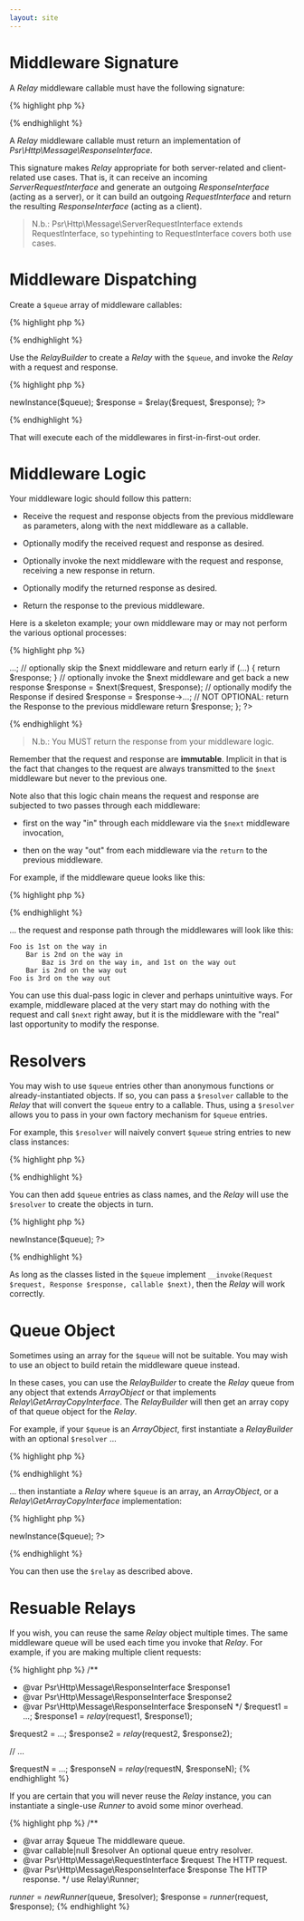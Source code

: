 ```yaml
---
layout: site
---
```


# Middleware Signature

A _Relay_ middleware callable must have the following signature:

{% highlight php %}
<?php
use Psr\Http\Message\ResponseInterface as Response;
use Psr\Http\Message\RequestInterface as Request;

function (
    Request $request,   // the request
    Response $response, // the response
    callable $next      // the next middleware
) {
    // ...
}
?>
{% endhighlight %}

A _Relay_ middleware callable must return an implementation of _Psr\Http\Message\ResponseInterface_.

This signature makes _Relay_ appropriate for both server-related and client-related use cases. That is, it can receive an incoming _ServerRequestInterface_ and generate an outgoing _ResponseInterface_ (acting as a server), or it can build an outgoing _RequestInterface_ and return the resulting _ResponseInterface_ (acting as a client).

> N.b.: Psr\Http\Message\ServerRequestInterface extends RequestInterface, so typehinting to RequestInterface covers both use cases.

# Middleware Dispatching

Create a `$queue` array of middleware callables:

{% highlight php %}
<?php
$queue[] = function (Request $request, Response $response, callable $next) {
    // 1st middleware
};

$queue[] = function (Request $request, Response $response, callable $next) {
    // 2nd middleware
};

// ...

$queue[] = function (Request $request, Response $response, callable $next) {
    // Nth middleware
};
?>
{% endhighlight %}

Use the _RelayBuilder_ to create a _Relay_ with the `$queue`, and invoke the _Relay_ with a request and response.

{% highlight php %}
<?php
/**
 * @var \Psr\Http\Message\RequestInterface $request
 * @var \Psr\Http\Message\ResponseInterface $response
 */

use Relay\RelayBuilder;

$relayBuilder = new RelayBuilder();
$relay = $relayBuilder->newInstance($queue);
$response = $relay($request, $response);
?>
{% endhighlight %}

That will execute each of the middlewares in first-in-first-out order.

# Middleware Logic

Your middleware logic should follow this pattern:

- Receive the request and response objects from the previous middleware as parameters, along with the next middleware as a callable.

- Optionally modify the received request and response as desired.

- Optionally invoke the next middleware with the request and response, receiving a new response in return.

- Optionally modify the returned response as desired.

- Return the response to the previous middleware.

Here is a skeleton example; your own middleware may or may not perform the various optional processes:

{% highlight php %}
<?php
use Psr\Http\Message\ResponseInterface as Response;
use Psr\Http\Message\RequestInterface as Request;

$queue[] = function (Request $request, Response $response, callable $next) {

    // optionally modify the incoming request
    $request = $request->...;

    // optionally skip the $next middleware and return early
    if (...) {
        return $response;
    }

    // optionally invoke the $next middleware and get back a new response
    $response = $next($request, $response);

    // optionally modify the Response if desired
    $response = $response->...;

    // NOT OPTIONAL: return the Response to the previous middleware
    return $response;
};
?>
{% endhighlight %}

> N.b.: You MUST return the response from your middleware logic.

Remember that the request and response are **immutable**. Implicit in that is the fact that changes to the request are always transmitted to the `$next` middleware but never to the previous one.

Note also that this logic chain means the request and response are subjected to two passes through each middleware:

- first on the way "in" through each middleware via the `$next` middleware invocation,

- then on the way "out" from each middleware via the `return` to the previous middleware.

For example, if the middleware queue looks like this:

{% highlight php %}
<?php
$queue[] = function (Request $request, Response $response, callable $next) {
    // "Foo"
};

$queue[] = function (Request $request, Response $response, callable $next) {
    // "Bar"
};

$queue[] = function (Request $request, Response $response, callable $next) {
    // "Baz"
};
?>
{% endhighlight %}

... the request and response path through the middlewares will look like this:

    Foo is 1st on the way in
        Bar is 2nd on the way in
            Baz is 3rd on the way in, and 1st on the way out
        Bar is 2nd on the way out
    Foo is 3rd on the way out

You can use this dual-pass logic in clever and perhaps unintuitive ways. For example, middleware placed at the very start may do nothing with the request and call `$next` right away, but it is the middleware with the "real" last opportunity to modify the response.

# Resolvers

You may wish to use `$queue` entries other than anonymous functions or already-instantiated objects. If so, you can pass a `$resolver` callable to the _Relay_ that will convert the `$queue` entry to a callable. Thus, using a `$resolver` allows you to pass in your own factory mechanism for `$queue` entries.

For example, this `$resolver` will naively convert `$queue` string entries to new class instances:

{% highlight php %}
<?php
$resolver = function ($class) {
    return new $class();
};
?>
{% endhighlight %}

You can then add `$queue` entries as class names, and the _Relay_ will use the
`$resolver` to create the objects in turn.

{% highlight php %}
<?php
use Relay\RelayBuilder;

$queue[] = 'FooMiddleware';
$queue[] = 'BarMiddleware';
$queue[] = 'BazMiddleware';

$relayBuilder = new RelayBuilder($resolver);
$relay = $relayBuilder->newInstance($queue);
?>
{% endhighlight %}

As long as the classes listed in the `$queue` implement `__invoke(Request $request, Response $response, callable $next)`, then the _Relay_ will work correctly.

# Queue Object

Sometimes using an array for the `$queue` will not be suitable. You may wish to use an object to build retain the middleware queue instead.

In these cases, you can use the _RelayBuilder_ to create the _Relay_ queue from any object that extends _ArrayObject_ or that implements _Relay\GetArrayCopyInterface_. The _RelayBuilder_ will then get an array copy of that queue object for the _Relay_.

For example, if your `$queue` is an _ArrayObject_, first instantiate a _RelayBuilder_ with an optional `$resolver` ...

{% highlight php %}
<?php
use Relay\RelayBuilder;

$relayBuilder = new RelayBuilder($resolver);
?>
{% endhighlight %}

... then instantiate a _Relay_ where `$queue` is an array, an _ArrayObject_, or a _Relay\GetArrayCopyInterface_ implementation:

{% highlight php %}
<?php
/**
 * var array|ArrayObject|Relay\GetArrayCopyInterface $queue
 */
$relay = $relayBuilder->newInstance($queue);
?>
{% endhighlight %}

You can then use the `$relay` as described above.

# Resuable Relays

If you wish, you can reuse the same _Relay_ object multiple times. The same middleware queue will be used each time you invoke that _Relay_. For example, if you are making multiple client requests:

{% highlight php %}
/**
 * @var Psr\Http\Message\ResponseInterface $response1
 * @var Psr\Http\Message\ResponseInterface $response2
 * @var Psr\Http\Message\ResponseInterface $responseN
 */
$request1 = ...;
$response1 = $relay($request1, $response1);

$request2 = ...;
$response2 = $relay($request2, $response2);

// ...

$requestN = ...;
$responseN = $relay($requestN, $responseN);
{% endhighlight %}

If you are certain that you will never reuse the _Relay_ instance, you can instantiate a single-use _Runner_ to avoid some minor overhead.

{% highlight php %}
/**
 * @var array $queue The middleware queue.
 * @var callable|null $resolver An optional queue entry resolver.
 * @var Psr\Http\Message\RequestInterface $request The HTTP request.
 * @var Psr\Http\Message\ResponseInterface $response The HTTP response.
 */
use Relay\Runner;

$runner = new Runner($queue, $resolver);
$response = $runner($request, $response);
{% endhighlight %}
